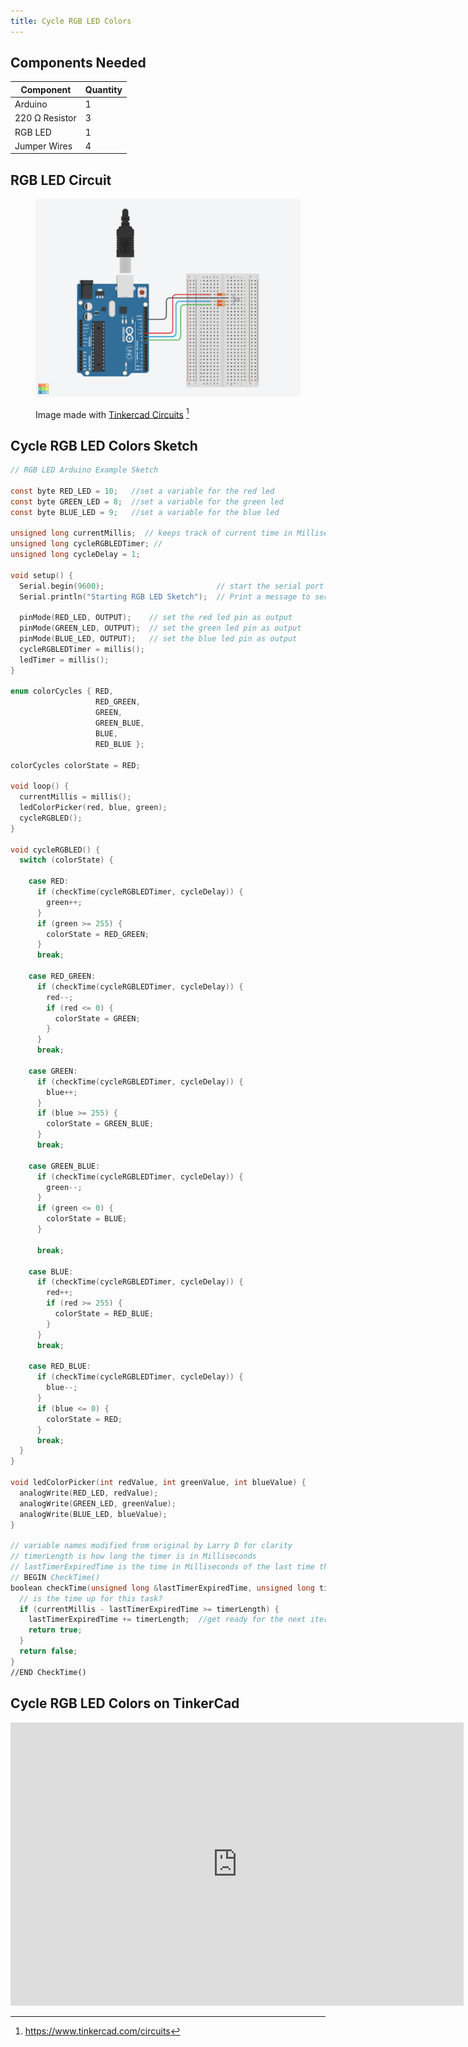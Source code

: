 ```yaml
---
title: Cycle RGB LED Colors
---
```


## Components Needed

<div class="responsive-table-markdown">

| Component      | Quantity |
| -------------- | -------- |
| Arduino        | 1        |
| 220 Ω Resistor | 3        |
| RGB LED        | 1        |
| Jumper Wires   | 4        |

</div>

## RGB LED Circuit

<figure>

[![RGB LED Circuit](./attachments/2023-rgb-led-cycle-colors-circuit.png)](./attachments/2023-rgb-led-cycle-colors-circuit.png)

<figcaption>

Image made with [Tinkercad Circuits](https://www.tinkercad.com/circuits) [^1]

</figcaption>
</figure>

## Cycle RGB LED Colors Sketch

```C
// RGB LED Arduino Example Sketch

const byte RED_LED = 10;   //set a variable for the red led
const byte GREEN_LED = 8;  //set a variable for the green led
const byte BLUE_LED = 9;   //set a variable for the blue led

unsigned long currentMillis;  // keeps track of current time in Milliseconds
unsigned long cycleRGBLEDTimer; //
unsigned long cycleDelay = 1;

void setup() {
  Serial.begin(9600);                         // start the serial port
  Serial.println("Starting RGB LED Sketch");  // Print a message to seraial monitor so we know it started

  pinMode(RED_LED, OUTPUT);    // set the red led pin as output
  pinMode(GREEN_LED, OUTPUT);  // set the green led pin as output
  pinMode(BLUE_LED, OUTPUT);   // set the blue led pin as output
  cycleRGBLEDTimer = millis();
  ledTimer = millis();
}

enum colorCycles { RED,
                   RED_GREEN,
                   GREEN,
                   GREEN_BLUE,
                   BLUE,
                   RED_BLUE };

colorCycles colorState = RED;

void loop() {
  currentMillis = millis();
  ledColorPicker(red, blue, green);
  cycleRGBLED();
}

void cycleRGBLED() {
  switch (colorState) {

    case RED:
      if (checkTime(cycleRGBLEDTimer, cycleDelay)) {
        green++;
      }
      if (green >= 255) {
        colorState = RED_GREEN;
      }
      break;

    case RED_GREEN:
      if (checkTime(cycleRGBLEDTimer, cycleDelay)) {
        red--;
        if (red <= 0) {
          colorState = GREEN;
        }
      }
      break;

    case GREEN:
      if (checkTime(cycleRGBLEDTimer, cycleDelay)) {
        blue++;
      }
      if (blue >= 255) {
        colorState = GREEN_BLUE;
      }
      break;

    case GREEN_BLUE:
      if (checkTime(cycleRGBLEDTimer, cycleDelay)) {
        green--;
      }
      if (green <= 0) {
        colorState = BLUE;
      }

      break;

    case BLUE:
      if (checkTime(cycleRGBLEDTimer, cycleDelay)) {
        red++;
        if (red >= 255) {
          colorState = RED_BLUE;
        }
      }
      break;

    case RED_BLUE:
      if (checkTime(cycleRGBLEDTimer, cycleDelay)) {
        blue--;
      }
      if (blue <= 0) {
        colorState = RED;
      }
      break;
  }
}

void ledColorPicker(int redValue, int greenValue, int blueValue) {
  analogWrite(RED_LED, redValue);
  analogWrite(GREEN_LED, greenValue);
  analogWrite(BLUE_LED, blueValue);
}

// variable names modified from original by Larry D for clarity
// timerLength is how long the timer is in Milliseconds
// lastTimerExpiredTime is the time in Milliseconds of the last time the timer expired
// BEGIN CheckTime()
boolean checkTime(unsigned long &lastTimerExpiredTime, unsigned long timerLength) {
  // is the time up for this task?
  if (currentMillis - lastTimerExpiredTime >= timerLength) {
    lastTimerExpiredTime += timerLength;  //get ready for the next iteration
    return true;
  }
  return false;
}
//END CheckTime()
```

## Cycle RGB LED Colors on TinkerCad

<!-- TinkerCad RGB LED -->
<div class="iframe-tinkercad-container">
<iframe class="responsiveIframe" width="725" height="453" src="https://www.tinkercad.com/embed/a7phEZOZgUO?editbtn=1" frameborder="0" marginwidth="0" marginheight="0" scrolling="no"></iframe>
</div>

[^1]: https://www.tinkercad.com/circuits
